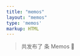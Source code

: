 ```yaml
---
title: "memos"
layout: "memos"
type: 'memos'
markup: HTML
---
```

<!DOCTYPE html>
<html lang="en">
<head>
    <meta name="referrer" content="no-referrer">
    <link href="/memos/assets/css/style.css" rel="stylesheet" type="text/css">
    <link href="/memos/assets/css/APlayer.min.css" rel="stylesheet" type="text/css">
    <link href="/memos/assets/css/highlight.github.min.css" rel="stylesheet" type="text/css">
    <link href="/memos/assets/css/custom.css" rel="stylesheet" type="text/css">
</head>
<body>
<div class="count">
    <blockquote>共发布了 <span id="memosCount"><i class="fas fa-spinner fa-pulse"></i></span> 条 Memos <span class="emoji">🎉</span></blockquote>
</div>
<div class="container">
    <div id="memos">
        <!-- 嘀咕加载在这里 -->
    </div>
</div>

<script type="text/javascript">
    var memos = {
        host: "https://memo.wananaiko.com/", //修改为自己部署 Memos 的网址，末尾有 / 斜杠
        limit: "10", //默认每次显示 10条
        creatorId: "1", //默认为 101用户 https://demo.usememos.com/u/101
        domId: "#memos", //默认为 #memos
    };
</script>

<script>
    window.ViewImage && ViewImage.init('.content img');
</script>


<!-- 注意替换 JS 资源文件的路径 -->
<script type="text/javascript" src="/memos/assets/js/lazyload.min.js?v=17.8.3"></script>
<script type="text/javascript" src="/memos/assets/js/marked.min.js?v=4.2.2"></script>
<script type="text/javascript" src="/memos/assets/js/view-image.min.js"></script>
<script type="text/javascript" src="/memos/assets/js/pangu.min.js?v=4.0.7"></script>
<script type="text/javascript" src="/memos/assets/js/moment.min.js?v=2.29.4"></script>
<script type="text/javascript" src="/memos/assets/js/moment.twitter.js"></script>
<script type="text/javascript" src="/memos/assets/js/APlayer.min.js"></script>
<!-- <script type="text/javascript" src="/memos/assets/js/Meting.min.js"></script> -->
<script type="text/javascript" src="/memos/assets/js/highlight.min.js"></script>
<script type="text/javascript" src="/memos/assets/js/main.js"></script>
<script type="text/javascript" src="/memos/assets/js/custom.js"></script>
</body>
</html>